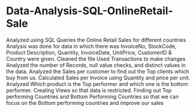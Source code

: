 # Data-Analysis-SQL-OnlineRetail-Sale
Analyzed using SQL Queries the Online Retail Sales for different countries
Analysis was done for data in which there was InvoiceNo, StockCode, Product Description, Quantity, InvoiceDate, UnitPrice, CustomerID & Country were given.
Cleaned the file 
Used Transactions to make changes
Analyzed the number of Records, null value checks, and distinct values in the data.
Analyzed the Sales per customer to find out the Top clients which buy from us.
Calculated Sales per Invoice using Quantity and price per unit.
Analyzed Which product is the Top performer and which one is the bottom performer.
Creating Views so that data is restricted.
Finding out Top performing Countries and Bottom Performing Countries so that we can focus on the Bottom performing countries and improve our sales 



